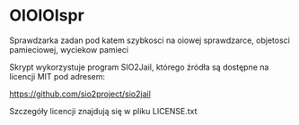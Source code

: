# OIOIOIspr
Sprawdzarka zadan pod katem szybkosci na oiowej sprawdzarce, objetosci pamieciowej, wyciekow pamieci  


Skrypt wykorzystuje program SIO2Jail, którego źródła są dostępne
na licencji MIT pod adresem: 

https://github.com/sio2project/sio2jail

Szczegóły licencji znajdują się w pliku LICENSE.txt
